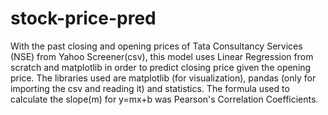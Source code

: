 # stock-price-pred
With the past closing and opening prices of Tata Consultancy Services (NSE) from Yahoo Screener(csv), this model uses Linear Regression from scratch and matplotlib in order to predict closing price given the opening price. The libraries used are matplotlib (for visualization), pandas (only for importing the csv and reading it) and statistics.
The formula used to calculate the slope(m) for y=mx+b was Pearson's Correlation Coefficients.  
